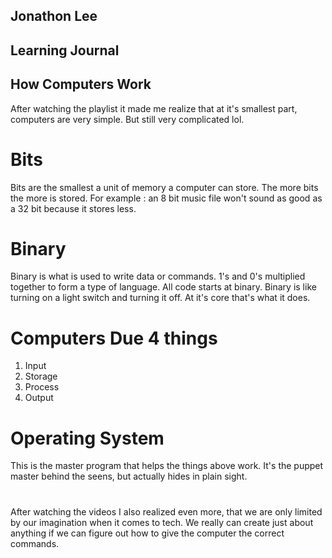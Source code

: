 ## Jonathon Lee
## Learning Journal
## How Computers Work

After watching the playlist it made me realize that at it's smallest part, computers are very simple. But still very complicated lol.
# Bits 
Bits are the smallest a unit of memory a computer can store. The more bits the more is stored. For example : an 8 bit music file won't sound as good as a 32 bit because it stores less.

# Binary
Binary is what is used to write data or commands. 1's and 0's multiplied together to form a type of language. All code starts at binary. Binary is like turning on a light switch and turning it off. At it's core that's what it does. 
 
 # Computers Due 4 things
 1. Input
 1. Storage
 1. Process 
 1. Output

 # Operating System
 This is the master program that helps the things above work. It's the puppet master behind the seens, but actually hides in plain sight.

#
After watching the videos I also realized even more, that we are only limited by our imagination when it comes to tech. We really can create just about anything if we can figure out how to give the computer the correct commands.
